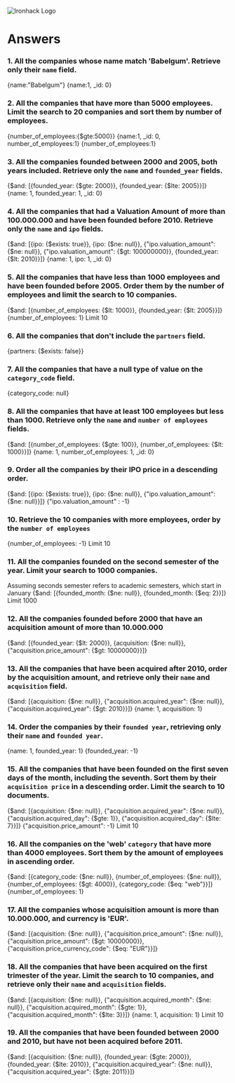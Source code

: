 ![Ironhack Logo](https://i.imgur.com/1QgrNNw.png)

# Answers

### 1. All the companies whose name match 'Babelgum'. Retrieve only their `name` field.

{name:"Babelgum"} {name:1, _id: 0}

### 2. All the companies that have more than 5000 employees. Limit the search to 20 companies and sort them by **number of employees**.

{number_of_employees:{$gte:5000}} {name:1, _id: 0, number_of_employees:1} {number_of_employees:1}

### 3. All the companies founded between 2000 and 2005, both years included. Retrieve only the `name` and `founded_year` fields.

{$and: [{founded_year: {$gte: 2000}}, {founded_year: {$lte: 2005}}]} {name: 1, founded_year: 1, _id: 0}

### 4. All the companies that had a Valuation Amount of more than 100.000.000 and have been founded before 2010. Retrieve only the `name` and `ipo` fields.

{$and: [{ipo: {$exists: true}}, {ipo: {$ne: null}}, {"ipo.valuation_amount": {$ne: null}}, {"ipo.valuation_amount": {$gt: 100000000}}, {founded_year: {$lt: 2010}}]} {name: 1, ipo: 1, _id: 0}

### 5. All the companies that have less than 1000 employees and have been founded before 2005. Order them by the number of employees and limit the search to 10 companies.

{$and: [{number_of_employees: {$lt: 1000}}, {founded_year: {$lt: 2005}}]} {number_of_employees: 1} Limit 10

### 6. All the companies that don't include the `partners` field.

{partners: {$exists: false}}

### 7. All the companies that have a null type of value on the `category_code` field.

{category_code: null}

### 8. All the companies that have at least 100 employees but less than 1000. Retrieve only the `name` and `number of employees` fields.

{$and: [{number_of_employees: {$gte: 100}}, {number_of_employees: {$lt: 1000}}]} {name: 1, number_of_employees: 1, _id: 0}


### 9. Order all the companies by their IPO price in a descending order.

{$and: [{ipo: {$exists: true}}, {ipo: {$ne: null}}, {"ipo.valuation_amount": {$ne: null}}]} {"ipo.valuation_amount" : -1}

### 10. Retrieve the 10 companies with more employees, order by the `number of employees`

{number_of_employees: -1} Limit 10

### 11. All the companies founded on the second semester of the year. Limit your search to 1000 companies.

Assuming seconds semester refers to academic semesters, which start in January {$and: [{founded_month: {$ne: null}}, {founded_month: {$eq: 2}}]} Limit 1000

### 12. All the companies founded before 2000 that have an acquisition amount of more than 10.000.000

{$and: [{founded_year: {$lt: 2000}}, {acquisition: {$ne: null}}, {"acquisition.price_amount": {$gt: 10000000}}]}

### 13. All the companies that have been acquired after 2010, order by the acquisition amount, and retrieve only their `name` and `acquisition` field.

{$and: [{acquisition: {$ne: null}}, {"acquisition.acquired_year": {$ne: null}}, {"acquisition.acquired_year": {$gt: 2010}}]} {name: 1, acquisition: 1}

### 14. Order the companies by their `founded year`, retrieving only their `name` and `founded year`.

{name: 1, founded_year: 1} {founded_year: -1}

### 15. All the companies that have been founded on the first seven days of the month, including the seventh. Sort them by their `acquisition price` in a descending order. Limit the search to 10 documents.

{$and: [{acquisition: {$ne: null}}, {"acquisition.acquired_year": {$ne: null}}, {"acquisition.acquired_day": {$gte: 1}}, {"acquisition.acquired_day": {$lte: 7}}]} {"acquisition.price_amount": -1} Limit 10

### 16. All the companies on the 'web' `category` that have more than 4000 employees. Sort them by the amount of employees in ascending order.

{$and: [{category_code: {$ne: null}}, {number_of_employees: {$ne: null}}, {number_of_employees: {$gt: 4000}}, {category_code: {$eq: "web"}}]} {number_of_employees: 1}

### 17. All the companies whose acquisition amount is more than 10.000.000, and currency is 'EUR'.

{$and: [{acquisition: {$ne: null}}, {"acquisition.price_amount": {$ne: null}},{"acquisition.price_amount": {$gt: 10000000}}, {"acquisition.price_currency_code": {$eq: "EUR"}}]}

### 18. All the companies that have been acquired on the first trimester of the year. Limit the search to 10 companies, and retrieve only their `name` and `acquisition` fields.

{$and: [{acquisition: {$ne: null}}, {"acquisition.acquired_month": {$ne: null}}, {"acquisition.acquired_month": {$gte: 1}}, {"acquisition.acquired_month": {$lte: 3}}]} {name: 1, acquisition: 1} Limit 10

### 19. All the companies that have been founded between 2000 and 2010, but have not been acquired before 2011.

{$and: [{acquisition: {$ne: null}}, {founded_year: {$gte: 2000}},{founded_year: {$lte: 2010}}, {"acquisition.acquired_year": {$ne: null}}, {"acquisition.acquired_year": {$gte: 2011}}]}
